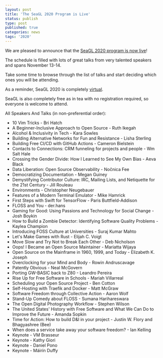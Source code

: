 ```yaml
---
layout: post
title: 'The SeaGL 2020 Program is Live'
status: publish
type: post
published: true
categories: news
tags: '2020'
---
```


We are pleased to announce that the [SeaGL 2020 program is now live](https://osem.seagl.org/conferences/seagl2020/schedule)!

The schedule is filled with lots of great talks from very talented speakers and spans November 13-14.

Take some time to browse through the list of talks and start deciding which ones you will be attending.

As a reminder, SeaGL 2020 is completely [virtual](/news/2020/05/05/virtualconf-2020).

SeaGL is also completely free as in tea with no registration required, so everyone is welcome to attend.

All Speakers And Talks (in non-preferential order):
* 10 Vim Tricks - Bri Hatch
* A Beginner-Inclusive Approach to Open Source - Ruth Ikegah
* Alcohol & Inclusivity in Tech - Kara Sowles
* Building Alternative Networks for Fun and Resistance - Lisha Sterling
* Building Free CI/CD with GitHub Actions - Cameron Bielstein
* Contacts to Connections: CRM funneling for projects and people - Wm Salt Hale
* Crossing the Gender Divide: How I Learned to See My Own Bias - Aeva Black
* Data Liberation: Open Source Observability - Nočnica Fee
* Democratizing Documentation - Megan Guiney
* Demystifying Contributor Culture: IRC, Mailing Lists, and Netiquette for the 21st Century - Jill Rouleau
* Environments - Christopher Neugebauer
* Features of a Modern Terminal Emulator - Mike Hamrick
* First Steps with Swift for TensorFlow - Paris Buttfield-Addison
* FLOSS and You - der.hans
* Gaming for Good: Using Passions and Technology for Social Change - Josh Boykin
* How to Build a Zombie Detector: Identifying Software Quality Problems - Kaylea Champion
* Introducing FOSS Culture at Universities - Suraj Kumar Mahto
* Let's Make Games with Rust - Elijah C. Voigt
* Move Slow and Try Not to Break Each Other - Deb Nicholson
* Oops! I Became an Open Source Maintainer - Mariatta Wijaya
* Open Source on the Mainframe in 1960, 1999, and Today - Elizabeth K. Joseph
* Overclocking for your Mind and Body - Rowin Andruscavage
* Patently Obvious - Neal McGovern
* Porting GW-BASIC back to Z80 - Leandro Pereira
* Rise Up for Free Software in Schools - Mariah Villarreal
* Scheduling your Open Source Project - Ben Cotton
* Self-Hosting with Traefik and Docker - Matt McGraw
* Software Freedom through Collective Action - Aaron Wolf
* Stand-Up Comedy about FLOSS - Sumana Harihareswara
* The Open Digital Photography Workflow - Stephen Wilson
* The United States' History with Free Software and What We Can Do to Improve the Future - Amanda Sopkin
* Time for Action: How to build D&I in your project - Justin W. Flory and Bhagyashree (Bee)
* When does a service take away your software freedom? - Ian Kelling
* Keynote - VM Brasseur
* Keynote - Kathy Giori
* Keynote - Daniel Pono
* Keynote - Máirín Duffy
